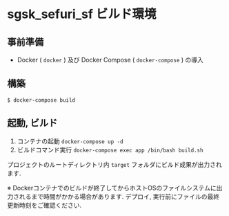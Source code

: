 sgsk\_sefuri\_sf ビルド環境
===========================

事前準備
--------

- Docker ( `docker` ) 及び Docker Compose ( `docker-compose` ) の導入

構築
----

```
$ docker-compose build
```

起動, ビルド
------------

1. コンテナの起動
    `docker-compose up -d`
2. ビルドコマンド実行
    `docker-compose exec app /bin/bash build.sh`

プロジェクトのルートディレクトリ内 `target` フォルダにビルド成果が出力されます.

※ Dockerコンテナでのビルドが終了してからホストOSのファイルシステムに出力されるまで時間がかかる場合があります. デプロイ, 実行前にファイルの最終更新時刻をご確認ください.
